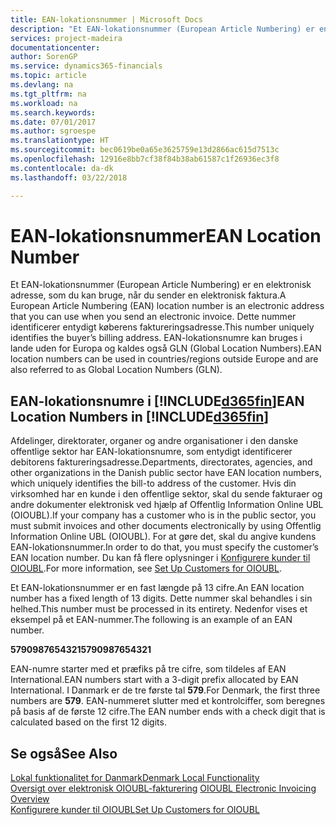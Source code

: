 ```yaml
---
title: EAN-lokationsnummer | Microsoft Docs
description: "Et EAN-lokationsnummer (European Article Numbering) er en elektronisk adresse, som du kan bruge, når du sender en elektronisk faktura. Dette nummer identificerer entydigt køberens faktureringsadresse. EAN-lokationsnumre kan bruges i lande uden for Europa og kaldes også GLN (Global Location Numbers)."
services: project-madeira
documentationcenter: 
author: SorenGP
ms.service: dynamics365-financials
ms.topic: article
ms.devlang: na
ms.tgt_pltfrm: na
ms.workload: na
ms.search.keywords: 
ms.date: 07/01/2017
ms.author: sgroespe
ms.translationtype: HT
ms.sourcegitcommit: bec0619be0a65e3625759e13d2866ac615d7513c
ms.openlocfilehash: 12916e8bb7cf38f84b38ab61587c1f26936ec3f8
ms.contentlocale: da-dk
ms.lasthandoff: 03/22/2018

---
```

# <a name="ean-location-number"></a><span data-ttu-id="3fd5e-105">EAN-lokationsnummer</span><span class="sxs-lookup"><span data-stu-id="3fd5e-105">EAN Location Number</span></span>
<span data-ttu-id="3fd5e-106">Et EAN-lokationsnummer (European Article Numbering) er en elektronisk adresse, som du kan bruge, når du sender en elektronisk faktura.</span><span class="sxs-lookup"><span data-stu-id="3fd5e-106">A European Article Numbering (EAN) location number is an electronic address that you can use when you send an electronic invoice.</span></span> <span data-ttu-id="3fd5e-107">Dette nummer identificerer entydigt køberens faktureringsadresse.</span><span class="sxs-lookup"><span data-stu-id="3fd5e-107">This number uniquely identifies the buyer’s billing address.</span></span> <span data-ttu-id="3fd5e-108">EAN-lokationsnumre kan bruges i lande uden for Europa og kaldes også GLN (Global Location Numbers).</span><span class="sxs-lookup"><span data-stu-id="3fd5e-108">EAN location numbers can be used in countries/regions outside Europe and are also referred to as Global Location Numbers (GLN).</span></span>  

## <a name="ean-location-numbers-in-included365finincludesd365finmdmd"></a><span data-ttu-id="3fd5e-109">EAN-lokationsnumre i [!INCLUDE[d365fin](../../includes/d365fin_md.md)]</span><span class="sxs-lookup"><span data-stu-id="3fd5e-109">EAN Location Numbers in [!INCLUDE[d365fin](../../includes/d365fin_md.md)]</span></span>  
 <span data-ttu-id="3fd5e-110">Afdelinger, direktorater, organer og andre organisationer i den danske offentlige sektor har EAN-lokationsnumre, som entydigt identificerer debitorens faktureringsadresse.</span><span class="sxs-lookup"><span data-stu-id="3fd5e-110">Departments, directorates, agencies, and other organizations in the Danish public sector have EAN location numbers, which uniquely identifies the bill-to address of the customer.</span></span> <span data-ttu-id="3fd5e-111">Hvis din virksomhed har en kunde i den offentlige sektor, skal du sende fakturaer og andre dokumenter elektronisk ved hjælp af Offentlig Information Online UBL (OIOUBL).</span><span class="sxs-lookup"><span data-stu-id="3fd5e-111">If your company has a customer who is in the public sector, you must submit invoices and other documents electronically by using Offentlig Information Online UBL (OIOUBL).</span></span> <span data-ttu-id="3fd5e-112">For at gøre det, skal du angive kundens EAN-lokationsnummer.</span><span class="sxs-lookup"><span data-stu-id="3fd5e-112">In order to do that, you must specify the customer’s EAN location number.</span></span> <span data-ttu-id="3fd5e-113">Du kan få flere oplysninger i [Konfigurere kunder til OIOUBL](how-to-set-up-customers-for-oioubl.md).</span><span class="sxs-lookup"><span data-stu-id="3fd5e-113">For more information, see [Set Up Customers for OIOUBL](how-to-set-up-customers-for-oioubl.md).</span></span>  

 <span data-ttu-id="3fd5e-114">Et EAN-lokationsnummer er en fast længde på 13 cifre.</span><span class="sxs-lookup"><span data-stu-id="3fd5e-114">An EAN location number has a fixed length of 13 digits.</span></span> <span data-ttu-id="3fd5e-115">Dette nummer skal behandles i sin helhed.</span><span class="sxs-lookup"><span data-stu-id="3fd5e-115">This number must be processed in its entirety.</span></span> <span data-ttu-id="3fd5e-116">Nedenfor vises et eksempel på et EAN-nummer.</span><span class="sxs-lookup"><span data-stu-id="3fd5e-116">The following is an example of an EAN number.</span></span>  

 <span data-ttu-id="3fd5e-117">**5790987654321**</span><span class="sxs-lookup"><span data-stu-id="3fd5e-117">**5790987654321**</span></span>  

 <span data-ttu-id="3fd5e-118">EAN-numre starter med et præfiks på tre cifre, som tildeles af EAN International.</span><span class="sxs-lookup"><span data-stu-id="3fd5e-118">EAN numbers start with a 3-digit prefix allocated by EAN International.</span></span> <span data-ttu-id="3fd5e-119">I Danmark er de tre første tal **579**.</span><span class="sxs-lookup"><span data-stu-id="3fd5e-119">For Denmark, the first three numbers are **579**.</span></span> <span data-ttu-id="3fd5e-120">EAN-nummeret slutter med et kontrolciffer, som beregnes på basis af de første 12 cifre.</span><span class="sxs-lookup"><span data-stu-id="3fd5e-120">The EAN number ends with a check digit that is calculated based on the first 12 digits.</span></span>  

## <a name="see-also"></a><span data-ttu-id="3fd5e-121">Se også</span><span class="sxs-lookup"><span data-stu-id="3fd5e-121">See Also</span></span>  
[<span data-ttu-id="3fd5e-122">Lokal funktionalitet for Danmark</span><span class="sxs-lookup"><span data-stu-id="3fd5e-122">Denmark Local Functionality</span></span>](denmark-local-functionality.md)  
 <span data-ttu-id="3fd5e-123">[Oversigt over elektronisk OIOUBL-fakturering](oioubl-electronic-invoicing-overview.md) </span><span class="sxs-lookup"><span data-stu-id="3fd5e-123">[OIOUBL Electronic Invoicing Overview](oioubl-electronic-invoicing-overview.md) </span></span>  
 [<span data-ttu-id="3fd5e-124">Konfigurere kunder til OIOUBL</span><span class="sxs-lookup"><span data-stu-id="3fd5e-124">Set Up Customers for OIOUBL</span></span>](how-to-set-up-customers-for-oioubl.md)

